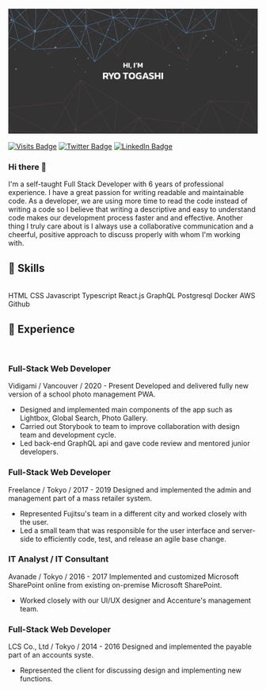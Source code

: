 [![Ryo's GitHub Banner](./ryotogashi.png)](https://ryotogashi.com)

[![Visits Badge](https://badges.pufler.dev/visits/ryonryon/ryonryon)](https://ryotogashi.com)
[![Twitter Badge](https://img.shields.io/badge/Twitter-Profile-informational?style=flat&logo=twitter&logoColor=white&color=1CA2F1)](https://twitter.com/togashi_ryo)
[![LinkedIn Badge](https://img.shields.io/badge/LinkedIn-Profile-informational?style=flat&logo=linkedin&logoColor=white&color=0D76A8)](https://www.linkedin.com/in/ryotogashi/)


### Hi there 👋

I'm a self-taught Full Stack Developer with 6 years of professional experience. I have a great passion for writing readable and maintainable code. As a developer, we are using more time to read the code instead of writing a code so I believe that writing a descriptive and easy to understand code makes our development process faster and and effective. Another thing I truly care about is I always use a collaborative communication and a cheerful, positive approach to discuss properly with whom I'm working with.


## 📌 Skills
<br>
HTML
CSS
Javascript
Typescript
React.js
GraphQL
Postgresql
Docker
AWS
Github

## 💼 Experience
<br>

### Full-Stack Web Developer
Vidigami / Vancouver / 2020 - Present
Developed and delivered fully new version of a school photo management PWA.
 - Designed and implemented main components of the app such as Lightbox, Global Search, Photo Gallery.
 - Carried out Storybook to team to improve collaboration with design team and development cycle.
 - Led back-end GraphQL api and gave code review and mentored junior developers.


### Full-Stack Web Developer
Freelance / Tokyo / 2017 - 2019
Designed and implemented the admin and management part of a mass retailer system.
 - Represented Fujitsu's team in a different city and worked closely with the user.
 - Led a small team that was responsible for the user interface and server-side to efficiently code, test, and release an agile base change.


### IT Analyst / IT Consultant
Avanade / Tokyo / 2016 - 2017
Implemented and customized Microsoft SharePoint online from existing on-premise Microsoft SharePoint.
 - Worked closely with our UI/UX designer and Accenture's management team.
 
 
### Full-Stack Web Developer
LCS Co., Ltd / Tokyo / 2014 - 2016
Designed and implemented the payable part of an accounts syste.
 - Represented the client for discussing design and implementing new functions.
 
 


